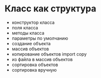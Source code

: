 # Класс как структура

* конструктор класса
* поля класса
* методы класса
* параметры по умолчанию
* создание объекта
* массив объектов
* копирование объектов import copy
* из файла в массив объектов
* сортировка объектов
* сортировка вручную
